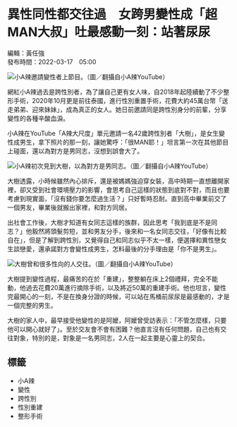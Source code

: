 # 異性同性都交往過　女跨男變性成「超MAN大叔」吐最感動一刻：站著尿尿

編輯：黃任強  
發布時間：2022-03-17　05:00  

![小A辣邀請變性者上節目。（圖／翻攝自小A辣YouTube）](https://static.ctwant.com/images/cover/39/173239/md-80ede6cda95e8578c700cce24d169575.jpg)

網紅小A辣過去是跨性別者，為了讓自己更有女人味，自2018年起陸續動了不少整形手術，2020年10月更是前往泰國，進行性別重置手術，花費大約45萬台幣「送走弟弟、迎來妹妹」，成為真正的女人。她日前邀請同是跨性別身分的前輩，分享變性的各種辛酸血淚。

小A辣在YouTube「A辣大尺度」單元邀請一名42歲跨性別者「大樹」，是女生變性成男生，拿下照片的那一刻，讓她驚呼：「很MAN耶！」坦言第一次在其他節目上碰面，還以為對方是男同志，沒想到誤會大了。

![小A辣初次見到大樹，以為對方是男同志。（圖／翻攝自小A辣YouTube）](https://static.ctwant.com/images/content/39/173239/7743c4dd7c700bb5a0bf3189b3f198e6.jpg)

大樹透露，小時候雖然內心排斥，還是被媽媽強迫穿女裝，高中時期一直想離開家裡，卻又受到社會環境壓力的影響，會思考自己這樣的狀態到底對不對，而且也要考慮到現實面，「沒有錢你要怎麼過生活？」只好暫時忍耐。直到高中畢業前交了一個男友，畢業後就搬出家裡，和對方同居。

出社會工作後，大樹才知道有女同志這樣的族群，因此思考「我到底是不是同志？」他毅然將頭髮剪短，並和男友分手，後來和一名女同志交往，「好像有比較自在」，但是了解到跨性別，又覺得自己和同志似乎不太一樣，便選擇和異性戀女生談戀愛，還承諾對方會變性成男生，怎料最後的分手理由是「你不是男生」。

![大樹曾和很多性向的人交往。（圖／翻攝自小A辣YouTube）](https://static.ctwant.com/images/content/39/173239/743eb95dc328d602809ad7666767ffdc.jpg)

大樹提到變性過程，最痛苦的在於「重建」，整整躺在床上2個禮拜，完全不能動，他過去花費20萬進行摘除手術，以及將近50萬的重建手術。他也坦言，變性完最開心的一刻，不是在換身分證的時候，可以站在馬桶前尿尿是最感動的，才是一個完整的男生。

大樹的家人中，最早接受他變性的是阿嬤，阿嬤曾受訪表示：「不管怎麼樣，只要他可以開心就好了」。至於交友會不會有困難？他直言沒有任何問題，自己也有交往對象，特別的是，對象是一名男同志，2人在一起主要是心靈上的契合。

## 標籤
- 小A辣
- 變性
- 跨性別
- 性別重建
- 整形手術